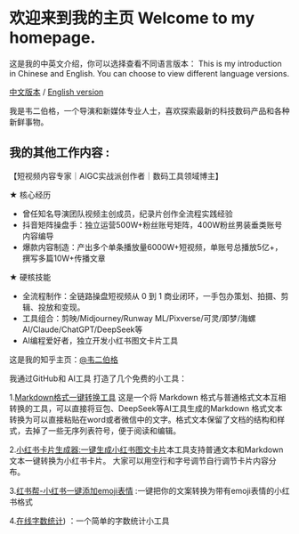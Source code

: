 
# 欢迎来到我的主页 Welcome to my homepage.

这是我的中英文介绍，你可以选择查看不同语言版本：
This is my introduction in Chinese and English. You can choose to view different language versions.

[中文版本](README.md) / [English version](README_en.md)

我是韦二伯格，一个导演和新媒体专业人士，喜欢探索最新的科技数码产品和各种新鲜事物。

## 我的其他工作内容 :

【短视频内容专家｜AIGC实战派创作者｜数码工具领域博主】

★ 核心经历 
- 曾任知名导演团队视频主创成员，纪录片创作全流程实践经验 
- 抖音矩阵操盘手：独立运营500W+粉丝账号矩阵，400W粉丝男装垂类账号内容编导 
- 爆款内容制造：产出多个单条播放量6000W+短视频，单账号总播放5亿+，撰写多篇10W+传播文章
  
★ 硬核技能 
- 全流程制作：全链路操盘短视频从 0 到 1 商业闭环，一手包办策划、拍摄、剪辑、投放和变现。
- 工具组合：剪映/Midjourney/Runway ML/Pixverse/可灵/即梦/海螺AI/Claude/ChatGPT/DeepSeek等
- AI编程爱好者，独立开发小红书图文卡片工具

这是我的知乎主页：[@韦二伯格](https://www.zhihu.com/people/wei-shi-bo)

我通过GitHub和 AI工具 打造了几个免费的小工具：

1.[Markdown格式一键转换工具](https://weierboge.github.io/markdowntool/) 这是一个将 Markdown 格式与普通格式文本互相转换的工具，可以直接将豆包、DeepSeek等AI工具生成的Markdown 格式文本转换为可以直接粘贴在word或者微信中的文字。格式文本保留了文档的结构和样式，去掉了一些无序列表符号，便于阅读和编辑。 

2.[小红书卡片生成器:一键生成小红书图文卡片](https://weierboge.github.io/Redbookcard/)本工具支持普通文本和Markdown文本一键转换为小红书卡片。 
大家可以用空行和字号调节自行调节卡片内容分布。

3.[红书帮-小红书一键添加emoji表情](https://www.hongshubang.com)  :一键把你的文案转换为带有emoji表情的小红书格式

4.[在线字数统计](https://weierboge.github.io/zishutongji/)) ：一个简单的字数统计小工具



 
